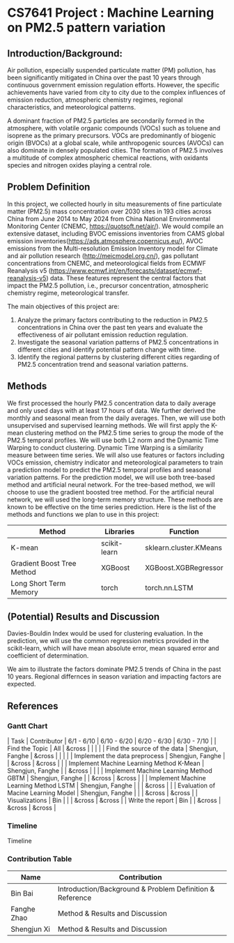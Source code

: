 # CS7641 Project : Machine Learning on PM2.5 pattern variation

## Introduction/Background:
Air pollution, especially suspended particulate matter (PM) pollution, has been significantly mitigated in China over the past 10 years through continuous government emission regulation efforts. However, the specific achievements have varied from city to city due to the complex influences of emission reduction, atmospheric chemistry regimes, regional characteristics, and meteorological patterns.

A dominant fraction of PM2.5 particles are secondarily formed in the atmosphere, with volatile organic compounds (VOCs) such as toluene and isoprene as the primary precursors. VOCs are predominantly of biogenic origin (BVOCs) at a global scale, while anthropogenic sources (AVOCs) can also dominate in densely populated cities. The formation of PM2.5 involves a multitude of complex atmospheric chemical reactions, with oxidants species and nitrogen oxides playing a central role.

## Problem Definition 
In this project, we collected hourly in situ measurements of fine particulate matter (PM2.5) mass concentration over 2030 sites in 193 cities across China from June 2014 to May 2024 from China National Environmental Monitoring Center (CNEMC, https://quotsoft.net/air/). We would compile an extensive dataset, including BVOC emissions  inventories from CAMS global emission inventories(https://ads.atmosphere.copernicus.eu/), AVOC emissions from the Multi-resolution Emission Inventory model for Climate and air pollution research (http://meicmodel.org.cn/), gas pollutant concentrations from CNEMC, and meteorological fields from ECMWF Reanalysis v5 (https://www.ecmwf.int/en/forecasts/dataset/ecmwf-reanalysis-v5) data. These features represent the central factors that impact the PM2.5 pollution, i.e., precursor concentration, atmospheric chemistry regime, meteorological transfer.

The main objectives of this project are:

1. Analyze the primary factors contributing to the reduction in PM2.5 concentrations in China over the past ten years and evaluate the effectiveness of air pollutant emission reduction regulation.
2. Investigate the seasonal variation patterns of PM2.5 concentrations in different cities and identify potential pattern change with time.
3. Identify the regional patterns by clustering different cities regarding of PM2.5 concentration trend and seasonal variation patterns.

## Methods

We first processed the hourly PM2.5 concentration data to daily average and only used days with at least 17 hours of data. We further derived the monthly and seasonal mean from the daily averages. Then, we will use both unsupervised and supervised learning methods. We will first apply the K-mean clustering method on the PM2.5 time series to group the mode of the PM2.5 temporal profiles. We will use both L2 norm and the Dynamic Time Warping to conduct clustering. Dynamic Time Warping is a similarity measure between time series.
We will also use features or factors including VOCs emission, chemistry indicator and meteorological parameters to train a prediction model to predict the PM2.5 temporal profiles and seasonal variation patterns. For the prediction model, we will use both tree-based method and artificial neural network. For the tree-based method, we will choose to use the gradient boosted tree method. For the artificial neural network, we will used the long-term memory structure. These methods are known to be effective on the time series prediction. 
Here is the list of the methods and functions we plan to use in this project:

|Method	                    |   Libraries	 |   Function               |
| --------------------      | -------------- | -----------------------  |
|K-mean	                    |   scikit-learn |	sklearn.cluster.KMeans  |
|Gradient Boost Tree Method	|   XGBoost	     |  XGBoost.XGBRegressor    |
|Long Short Term Memory	    |   torch	     |  torch.nn.LSTM           |

## (Potential) Results and Discussion


Davies-Bouldin Index would be used for clustering evaluation. In the prediction, we will use the common regression metrics provided in the scikit-learn, which will have mean absolute error, mean squared error and coefficient of determination.

We aim to illustrate the factors dominate PM2.5 trends of China in the past 10 years. Regional differnces in season variation and impacting factors are expected.

## References

### Gantt Chart


| Task                                     |   Contributor           |  6/1 - 6/10 | 6/10 - 6/20 |  6/20 - 6/30 |  6/30 - 7/10 |
| Find the Topic                           |   All                   |  &cross     |             |              |              |
| Find the source of the data              |   Shengjun, Fanghe      |  &cross     |             |              |              |
| Implement the data preprocess            |   Shengjun, Fanghe      |             |   &cross    |   &cross     |              |
| Implement Machine Learning Method K-Mean |   Shengjun, Fanghe      |             |   &cross    |              |              |
| Implement Machine Learning Method GBTM   |   Shengjun, Fanghe      |             |  &cross     |   &cross     |              |
| Implement Machine Learning Method LSTM   |   Shengjun, Fanghe      |             |             |     &cross   |              |
| Evaluation of Macine Learning Model      |   Shengjun, Fanghe      |             |             |    &cross    |   &cross     |
| Visualizations                           |   Bin                   |       |             |   &cross    |   &cross     |
| Write the report                         |   Bin                   |       |    &cross   |   &cross    |    &cross     |

### Timeline

Timeline

### Contribution Table

|Name	                    |   Contribution                                             |
| --------------------      | --------------                                             | 
|Bin Bai	                |   Introduction/Background & Problem Definition & Reference |	
|Fanghe Zhao	            |   Method &  Results and Discussion                         |
|Shengjun Xi	            |   Method &  Results and Discussion                         | 